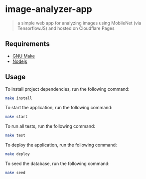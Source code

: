 # image-analyzer-app
> a simple web app for analyzing images using MobileNet (via TensorflowJS) and hosted on Cloudflare Pages

## Requirements

- [GNU Make](https://www.gnu.org/software/make)
- [Nodejs](https://nodejs.org/en/)

## Usage

To install project dependencies, run the following command:
```bash
make install
```

To start the application, run the following command:
```bash
make start
```

To run all tests, run the following command:
```bash
make test
```

To deploy the application, run the following command:
```bash
make deploy
```

To seed the database, run the following command:
```bash
make seed
```